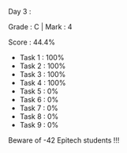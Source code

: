 Day 3 :

Grade : C | Mark : 4

Score : 44.4%

- Task 1 : 100%
- Task 2 : 100%
- Task 3 : 100%
- Task 4 : 100%
- Task 5 : 0%
- Task 6 : 0%
- Task 7 : 0%
- Task 8 : 0%
- Task 9 : 0%

Beware of -42 Epitech students !!!
